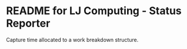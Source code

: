 README for LJ Computing - Status Reporter
=========================================

Capture time allocated to a work breakdown structure.

